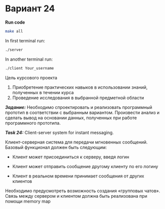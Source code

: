 # Вариант 24

**Run code**

```bash
make all
```
In first terminal run:
```bash
./server
```
In another terminal run:
```bash
./client Your_username
```

Цель курсового проекта

   1. Приобретение практических навыков в использовании знаний, полученных в течении курса
   2. Проведение исследования в выбранной предметной области

***Задание:*** Необходимо спроектировать и реализовать программный прототип в соответствии с выбранным вариантом. Произвести анализ и сделать вывод на основании данных, полученных при работе программного прототипа.

***Task 24:*** Client-server system for instant messaging.

Клиент-серверная система для передачи мгновенных сообщений. Базовый функционал должен быть следующим:

- Клиент может присоединиться к серверу, введя логин

- Клиент может отправить сообщение другому клиенту по его логину

- Клиент в реальном времени принимает сообщения от других клиентов

Необходимо предусмотреть возможность создания «групповых чатов». Связь между сервером и клиентом должна быть реализована при помощи  memory map
